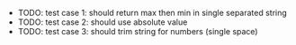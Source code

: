 - TODO: test case 1: should return max then min in single separated string
- TODO: test case 2: should use absolute value
- TODO: test case 3: should trim string for numbers (single space)